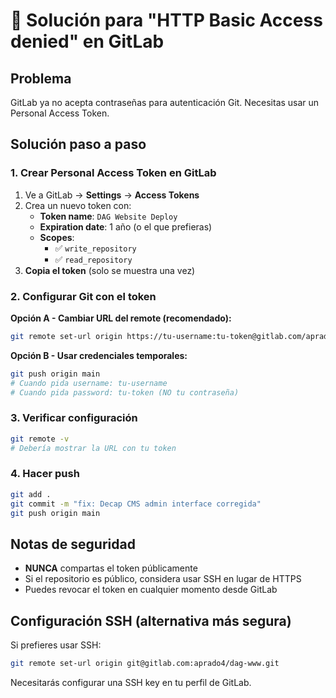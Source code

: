 # 🔐 Solución para "HTTP Basic Access denied" en GitLab

## Problema
GitLab ya no acepta contraseñas para autenticación Git. Necesitas usar un Personal Access Token.

## Solución paso a paso

### 1. Crear Personal Access Token en GitLab
1. Ve a GitLab → **Settings** → **Access Tokens**
2. Crea un nuevo token con:
   - **Token name**: `DAG Website Deploy`
   - **Expiration date**: 1 año (o el que prefieras)
   - **Scopes**: 
     - ✅ `write_repository`
     - ✅ `read_repository`
3. **Copia el token** (solo se muestra una vez)

### 2. Configurar Git con el token

**Opción A - Cambiar URL del remote (recomendado):**
```bash
git remote set-url origin https://tu-username:tu-token@gitlab.com/aprado4/dag-www.git
```

**Opción B - Usar credenciales temporales:**
```bash
git push origin main
# Cuando pida username: tu-username
# Cuando pida password: tu-token (NO tu contraseña)
```

### 3. Verificar configuración
```bash
git remote -v
# Debería mostrar la URL con tu token
```

### 4. Hacer push
```bash
git add .
git commit -m "fix: Decap CMS admin interface corregida"
git push origin main
```

## Notas de seguridad
- **NUNCA** compartas el token públicamente
- Si el repositorio es público, considera usar SSH en lugar de HTTPS
- Puedes revocar el token en cualquier momento desde GitLab

## Configuración SSH (alternativa más segura)
Si prefieres usar SSH:
```bash
git remote set-url origin git@gitlab.com:aprado4/dag-www.git
```
Necesitarás configurar una SSH key en tu perfil de GitLab.